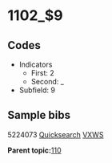 # 1102\_$9

## Codes

-   Indicators
    -   First: 2
    -   Second: \_
-   Subfield: 9

## Sample bibs

5224073 [Quicksearch](https://search.library.yale.edu/catalog/5224073) [VXWS](http://prodorbis.library.yale.edu:7014/vxws/GetHoldingsService?bibId=5224073)

**Parent topic:**[110](../../tags/110/110.md)

